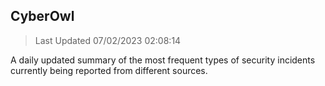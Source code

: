 ## CyberOwl 
> Last Updated 07/02/2023 02:08:14 


A daily updated summary of the most frequent types of security incidents currently being reported from different sources.

